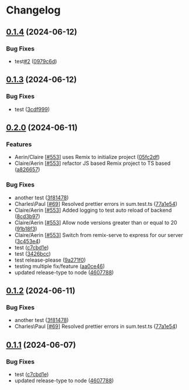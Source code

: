 # Changelog

## [0.1.4](https://github.com/Impactworkers/iw-complaint-manager/compare/v0.1.3...v0.1.4) (2024-06-12)

### Bug Fixes

-   test[#2](https://github.com/Impactworkers/iw-complaint-manager/issues/2) ([0979c6d](https://github.com/Impactworkers/iw-complaint-manager/commit/0979c6d3c8b589c1cea69d70fa0b226bc1db8b64))

## [0.1.3](https://github.com/Impactworkers/iw-complaint-manager/compare/v0.1.2...v0.1.3) (2024-06-12)

### Bug Fixes

-   test ([3cdf999](https://github.com/Impactworkers/iw-complaint-manager/commit/3cdf999df9f7fa615832e426c7e68d2e1a04d0e8))

## [0.2.0](https://github.com/Impactworkers/iw-complaint-manager/compare/v0.1.2...v0.2.0) (2024-06-11)

### Features

-   Aerin/Claire [[#553](https://github.com/Impactworkers/iw-complaint-manager/issues/553)] uses Remix to initialize project ([05fc2df](https://github.com/Impactworkers/iw-complaint-manager/commit/05fc2dfdde3fb46873853b97f3178c9b90216110))
-   Claire/Aerin [[#553](https://github.com/Impactworkers/iw-complaint-manager/issues/553)] refactor JS based Remix project to TS based ([a826657](https://github.com/Impactworkers/iw-complaint-manager/commit/a82665729db4833883b36a0f55fbc330b87ef6e5))

### Bug Fixes

-   another test ([3f81478](https://github.com/Impactworkers/iw-complaint-manager/commit/3f814787bec3b15e3ede76d837638f763fbd2692))
-   Charles\Paul [[#69](https://github.com/Impactworkers/iw-complaint-manager/issues/69)] Resolved prettier errors in sum.test.ts ([77a1e54](https://github.com/Impactworkers/iw-complaint-manager/commit/77a1e547fb0fed5036e7b83f42b2909eeacd7af9))
-   Claire/Aerin [[#553](https://github.com/Impactworkers/iw-complaint-manager/issues/553)] Added logging to test auto reload of backend ([8cd3b97](https://github.com/Impactworkers/iw-complaint-manager/commit/8cd3b97ddcc0d4ea027b2e7aef002b9a85f2e430))
-   Claire/Aerin [[#553](https://github.com/Impactworkers/iw-complaint-manager/issues/553)] Allow node versions greater than or equal to 20 ([91b18f3](https://github.com/Impactworkers/iw-complaint-manager/commit/91b18f34264ceb824a461fc68a199c1332562baf))
-   Claire/Aerin [[#553](https://github.com/Impactworkers/iw-complaint-manager/issues/553)] Switch from remix-serve to express for our server ([3c453e4](https://github.com/Impactworkers/iw-complaint-manager/commit/3c453e4e31a00fc1996449f868fbdb3fd9f98ee5))
-   test ([c7cbd1e](https://github.com/Impactworkers/iw-complaint-manager/commit/c7cbd1e8c6c51870475601a72d3c218047f0500e))
-   test ([3426bcc](https://github.com/Impactworkers/iw-complaint-manager/commit/3426bcc3a8f294b0c086430987983a8317c4c142))
-   test release-please ([9a271f0](https://github.com/Impactworkers/iw-complaint-manager/commit/9a271f0675f3ebc50ce301ec8e7ad7033d065687))
-   testing multiple fix/feature ([aa0ce46](https://github.com/Impactworkers/iw-complaint-manager/commit/aa0ce4680f8f369d0a44cf0be3ae95265630c22c))
-   updated release-type to node ([4607788](https://github.com/Impactworkers/iw-complaint-manager/commit/46077886e48c1b339cabc8f63b66304f3ed12d0e))

## [0.1.2](https://github.com/Impactworkers/iw-complaint-manager/compare/v0.1.1...v0.1.2) (2024-06-11)

### Bug Fixes

-   another test ([3f81478](https://github.com/Impactworkers/iw-complaint-manager/commit/3f814787bec3b15e3ede76d837638f763fbd2692))
-   Charles\Paul [[#69](https://github.com/Impactworkers/iw-complaint-manager/issues/69)] Resolved prettier errors in sum.test.ts ([77a1e54](https://github.com/Impactworkers/iw-complaint-manager/commit/77a1e547fb0fed5036e7b83f42b2909eeacd7af9))

## [0.1.1](https://github.com/Impactworkers/iw-complaint-manager/compare/v0.1.0...v0.1.1) (2024-06-07)

### Bug Fixes

-   test ([c7cbd1e](https://github.com/Impactworkers/iw-complaint-manager/commit/c7cbd1e8c6c51870475601a72d3c218047f0500e))
-   updated release-type to node ([4607788](https://github.com/Impactworkers/iw-complaint-manager/commit/46077886e48c1b339cabc8f63b66304f3ed12d0e))
